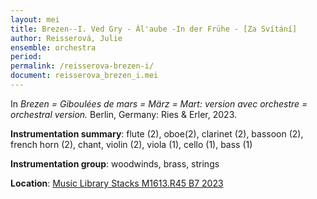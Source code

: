 ```yaml
---
layout: mei
title: Brezen--I. Ved Gry - Àl'aube -In der Frühe - [Za Svítání]
author: Reisserová, Julie
ensemble: orchestra
period:
permalink: /reisserova-brezen-i/
document: reisserova_brezen_i.mei
---
```


In *Brezen = Giboulées de mars = März = Mart: version avec orchestre = orchestral version.* Berlin, Germany: Ries & Erler, 2023.

**Instrumentation summary**: flute (2), oboe(2), clarinet (2), bassoon (2), french horn (2), chant, violin (2), viola (1), cello (1), bass (1)

**Instrumentation group**: woodwinds, brass, strings

**Location**: <a href="https://tufts.primo.exlibrisgroup.com/permalink/01TUN_INST/1kc9gia/alma991019011679303851" target="_blank">Music Library Stacks  M1613.R45 B7 2023</a>
